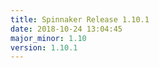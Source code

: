 ```yaml
---
title: Spinnaker Release 1.10.1
date: 2018-10-24 13:04:45
major_minor: 1.10
version: 1.10.1
---
```


<script src="https://gist.github.com/spinnaker-release/9a46f497a6e081e1ef8f12867b0ee3c6.js"/>
